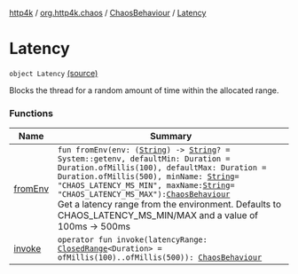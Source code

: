 [http4k](../../../index.md) / [org.http4k.chaos](../../index.md) / [ChaosBehaviour](../index.md) / [Latency](./index.md)

# Latency

`object Latency` [(source)](https://github.com/http4k/http4k/blob/master/http4k-testing-chaos/src/main/kotlin/org/http4k/chaos/ChaosBehaviour.kt#L27)

Blocks the thread for a random amount of time within the allocated range.

### Functions

| Name | Summary |
|---|---|
| [fromEnv](from-env.md) | `fun fromEnv(env: (`[`String`](https://kotlinlang.org/api/latest/jvm/stdlib/kotlin/-string/index.html)`) -> `[`String`](https://kotlinlang.org/api/latest/jvm/stdlib/kotlin/-string/index.html)`? = System::getenv, defaultMin: Duration = Duration.ofMillis(100), defaultMax: Duration = Duration.ofMillis(500), minName: `[`String`](https://kotlinlang.org/api/latest/jvm/stdlib/kotlin/-string/index.html)` = "CHAOS_LATENCY_MS_MIN", maxName: `[`String`](https://kotlinlang.org/api/latest/jvm/stdlib/kotlin/-string/index.html)` = "CHAOS_LATENCY_MS_MAX"): `[`ChaosBehaviour`](../index.md)<br>Get a latency range from the environment. Defaults to CHAOS_LATENCY_MS_MIN/MAX and a value of 100ms -&gt; 500ms |
| [invoke](invoke.md) | `operator fun invoke(latencyRange: `[`ClosedRange`](https://kotlinlang.org/api/latest/jvm/stdlib/kotlin.ranges/-closed-range/index.html)`<Duration> = ofMillis(100)..ofMillis(500)): `[`ChaosBehaviour`](../index.md) |
